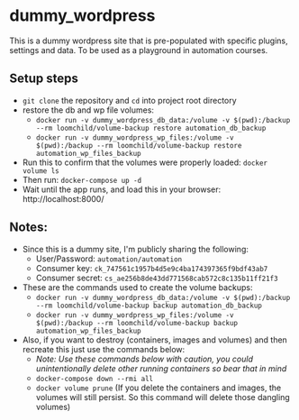# dummy_wordpress
This is a dummy wordpress site that is pre-populated with specific plugins, settings and data. To be used as a playground in automation courses.

## Setup steps
- `git clone` the repository and `cd` into project root directory
- restore the db and wp file volumes:
  - `docker run -v dummy_wordpress_db_data:/volume -v $(pwd):/backup --rm loomchild/volume-backup restore automation_db_backup`
  - `docker run -v dummy_wordpress_wp_files:/volume -v $(pwd):/backup --rm loomchild/volume-backup restore automation_wp_files_backup`
- Run this to confirm that the volumes were properly loaded: `docker volume ls`
- Then run: `docker-compose up -d`
- Wait until the app runs, and load this in your browser: http://localhost:8000/

## Notes:
- Since this is a dummy site, I'm publicly sharing the following:
  - User/Password: `automation/automation`
  - Consumer key:  `ck_747561c1957b4d5e9c4ba174397365f9bdf43ab7`
  - Consumer secret:  `cs_ae256b8de43dd771568cab572c8c135b11ff21f3`
- These are the commands used to create the volume backups:
  - `docker run -v dummy_wordpress_db_data:/volume -v $(pwd):/backup --rm loomchild/volume-backup backup automation_db_backup`
  - `docker run -v dummy_wordpress_wp_files:/volume -v $(pwd):/backup --rm loomchild/volume-backup backup automation_wp_files_backup`
- Also, if you want to destroy (containers, images and volumes) and then recreate this just use the commands below:
  - *Note: Use these commands below with caution, you could unintentionally delete other running containers so bear that in mind*
  - `docker-compose down --rmi all`
  - `docker volume prune` (If you delete the containers and images, the volumes will still persist. So this command will delete those dangling volumes)
  
